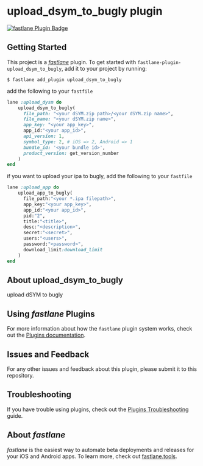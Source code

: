 # upload_dsym_to_bugly plugin

[![fastlane Plugin Badge](https://rawcdn.githack.com/fastlane/fastlane/master/fastlane/assets/plugin-badge.svg)](https://rubygems.org/gems/fastlane-plugin-upload_dsym_to_bugly)

## Getting Started

This project is a [_fastlane_](https://github.com/fastlane/fastlane) plugin. To get started with `fastlane-plugin-upload_dsym_to_bugly`, add it to your project by running:

```shell
$ fastlane add_plugin upload_dsym_to_bugly
```

add the following to your `fastfile`
```ruby
lane :upload_dysm do
    upload_dsym_to_bugly(
      file_path: "<your dSYM.zip path>/<your dSYM.zip name>",
      file_name: "<your dSYM.zip name>",
      app_key: "<your app_key>",
      app_id:"<your app_id>",
      api_version: 1,
      symbol_type: 2, # iOS => 2, Android => 1
      bundle_id: '<your bundle id>',
      product_version: get_version_number
    )
end
```

if you want to upload your ipa to bugly, add the following to your `fastfile`
```ruby
lane :upload_app do
    upload_app_to_bugly(
      file_path:"<your *.ipa filepath>",
      app_key:"<your app_key>",
      app_id:"<your app_id>",
      pid:"2",
      title:"<title>",
      desc:"<description>",
      secret:"<secret>",
      users:"<users>",
      password:"<password>",
      download_limit:download_limit
    )
end

```

## About upload_dsym_to_bugly

upload dSYM to bugly

## Using _fastlane_ Plugins

For more information about how the `fastlane` plugin system works, check out the [Plugins documentation](https://docs.fastlane.tools/plugins/create-plugin/).


## Issues and Feedback

For any other issues and feedback about this plugin, please submit it to this repository.

## Troubleshooting

If you have trouble using plugins, check out the [Plugins Troubleshooting](https://docs.fastlane.tools/plugins/plugins-troubleshooting/) guide.

## About _fastlane_

_fastlane_ is the easiest way to automate beta deployments and releases for your iOS and Android apps. To learn more, check out [fastlane.tools](https://fastlane.tools).
